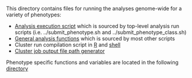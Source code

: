 This directory contains files for running the analyses genome-wide for a variety of phenotypes: 

* [Analysis execution script](execute_regressions.R) which is sourced by top-level analysis run scripts (i.e. ../submit_phenotype.sh and ../submit_phenotype_class.sh) 
* [General analysis functions](regression_functions.R) which is sourced by most other scripts
* Cluster run compilation script in [R](compile_regressions.R) and [shell](compile_regressions.sh) 
* [Cluster job output file path generator](get_regression_output_path.R)

Phenotype specific functions and variables are located in the following [directory](phenotype_functions)


